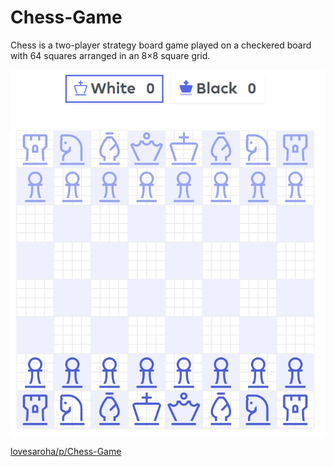 # Chess-Game
 Chess is a two-player strategy board game played on a checkered board with 64 squares arranged in an 8×8 square grid.

![game](https://raw.githubusercontent.com/lovesaroha/gimages/main/7.png)

[lovesaroha/p/Chess-Game](https://lovesaroha.com/p/Chess-Game)